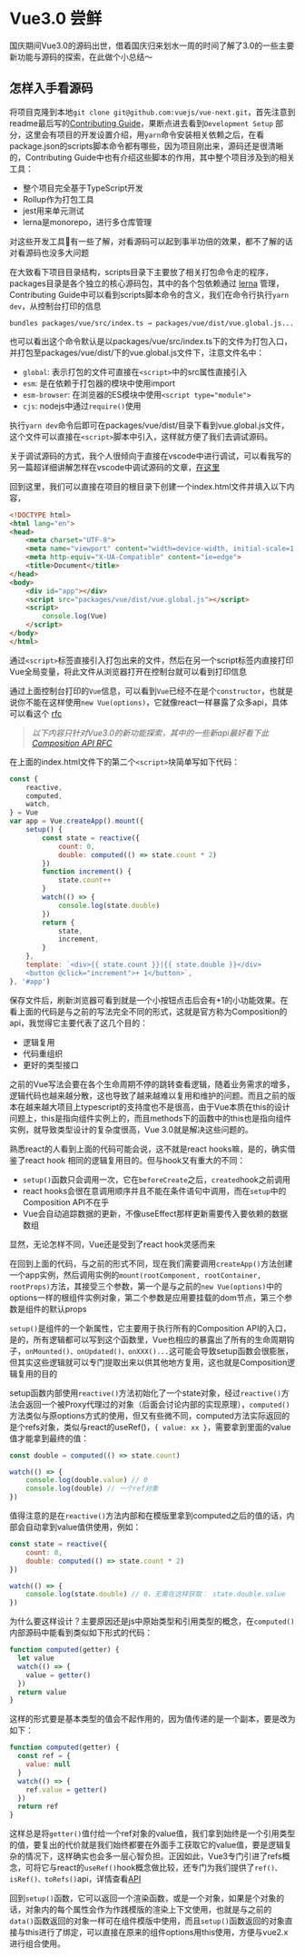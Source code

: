 # Vue3.0 尝鲜

国庆期间Vue3.0的源码出世，借着国庆归来划水一周的时间了解了3.0的一些主要新功能与源码的探索，在此做个小总结～

## 怎样入手看源码
将项目克隆到本地`git clone git@github.com:vuejs/vue-next.git`，首先注意到readme最后写的[Contributing Guide](https://github.com/vuejs/vue-next/blob/master/.github/contributing.md)，果断点进去看到`Development Setup` 部分，这里会有项目的开发设置介绍，用`yarn`命令安装相关依赖之后，在看package.json的scripts脚本命令都有哪些，因为项目刚出来，源码还是很清晰的，Contributing Guide中也有介绍这些脚本的作用，其中整个项目涉及到的相关工具：
- 整个项目完全基于TypeScript开发
- Rollup作为打包工具
- jest用来单元测试
- lerna是monorepo，进行多仓库管理

对这些开发工具🔧有一些了解，对看源码可以起到事半功倍的效果，都不了解的话对看源码也没多大问题

在大致看下项目目录结构，scripts目录下主要放了相关打包命令走的程序，packages目录是各个独立的核心源码包，其中的各个包依赖通过 [lerna](https://github.com/lerna/lerna) 管理，Contributing Guide中可以看到scripts脚本命令的含义，我们在命令行执行`yarn dev`，从控制台打印的信息
```
bundles packages/vue/src/index.ts → packages/vue/dist/vue.global.js...
```
也可以看出这个命令默认是以packages/vue/src/index.ts下的文件为打包入口，并打包至packages/vue/dist/下的vue.global.js文件下，注意文件名中：
- `global`: 表示打包的文件可直接在`<script>`中的src属性直接引入
- `esm`: 是在依赖于打包器的模块中使用import
- `esm-browser`: 在浏览器的ES模块中使用`<script type="module">`
- `cjs`: nodejs中通过`require()`使用

执行`yarn dev`命令后即可在packages/vue/dist/目录下看到vue.global.js文件，这个文件可以直接在`<script>`脚本中引入，这样就方便了我们去调试源码。

关于调试源码的方式，我个人很倾向于直接在vscode中进行调试，可以看我写的另一篇超详细讲解怎样在vscode中调试源码的文章，[在这里](https://github.com/Cslove/Blog/blob/master/learn-debugging-in-vscode.md)

回到这里，我们可以直接在项目的根目录下创建一个index.html文件并填入以下内容，
```html
<!DOCTYPE html>
<html lang="en">
<head>
    <meta charset="UTF-8">
    <meta name="viewport" content="width=device-width, initial-scale=1.0">
    <meta http-equiv="X-UA-Compatible" content="ie=edge">
    <title>Document</title>
</head>
<body>
    <div id="app"></div>
    <script src="packages/vue/dist/vue.global.js"></script>
    <script>
        console.log(Vue)
    </script>
</body>
</html>
```
通过`<script>`标签直接引入打包出来的文件，然后在另一个script标签内直接打印Vue全局变量，将此文件从浏览器打开在控制台就可以看到打印信息

通过上面控制台打印的`Vue`信息，可以看到`Vue`已经不在是个`constructor`，也就是说你不能在这样使用`new Vue(options)`，它就像react一样暴露了众多api，具体可以看这个 [rfc](https://github.com/vuejs/rfcs/blob/master/active-rfcs/0004-global-api-treeshaking.md) 

> *以下内容只针对Vue3.0的新功能探索，其中的一些新api最好看下此 [Composition API RFC](https://vue-composition-api-rfc.netlify.com/#summary)*

在上面的index.html文件下的第二个`<script>`块简单写如下代码：
```js
const {
    reactive,
    computed,
    watch,
} = Vue
var app = Vue.createApp().mount({
    setup() {
        const state = reactive({
            count: 0,
            double: computed(() => state.count * 2)
        })
        function increment() {
            state.count++
        }
        watch(() => {
            console.log(state.double)
        })
        return {
            state,
            increment,
        }
    },
    template: `<div>{{ state.count }}|{{ state.double }}</div>
    <button @click="increment">+ 1</button>`,
}, '#app')
```
保存文件后，刷新浏览器可看到就是一个小按钮点击后会有+1的小功能效果。在看上面的代码是与之前的写法完全不同的形式，这就是官方称为Composition的api，我觉得它主要代表了这几个目的：

- 逻辑复用
- 代码重组织
- 更好的类型接口

之前的Vue写法会要在各个生命周期不停的跳转查看逻辑，随着业务需求的增多，逻辑代码也越来越分散，这也导致了越来越难以复用和维护的问题。而且之前的版本在越来越大项目上typescript的支持度也不是很高，由于Vue本质在this的设计问题上，this是指向组件实例上的，而且methods下的函数中的this也是指向组件实例，就导致类型设计的复杂度很高，Vue 3.0就是解决这些问题的。

熟悉react的人看到上面的代码可能会说，这不就是react hooks嘛，是的，确实借鉴了react hook 相同的逻辑复用目的。但与hook又有重大的不同：

- `setup()`函数只会调用一次，它在`beforeCreate`之后，`created`hook之前调用
- react hooks会很在意调用顺序并且不能在条件语句中调用，而在`setup`中的Composition API不在乎
- Vue会自动追踪数据的更新，不像useEffect那样更新需要传入要依赖的数据数组

显然，无论怎样不同，Vue还是受到了react hook灵感而来

在回到上面的代码，与之前的形式不同，现在我们需要调用`createApp()`方法创建一个app实例，然后调用实例的`mount(rootComponent, rootContainer, rootProps)`方法，其接受三个参数，第一个是与之前的`new Vue(options)`中的options一样的根组件实例对象，第二个参数是应用要挂载的dom节点，第三个参数是组件的默认props

`setup()`是组件的一个新属性，它主要用于执行所有的Composition API的入口，是的，所有逻辑都可以写到这个函数里，Vue也相应的暴露出了所有的生命周期钩子，`onMounted()、onUpdated()、onXXX()...`这可能会导致setup函数会很膨胀，但其实这些逻辑就可以专门提取出来以供其他地方复用，这也就是Composition逻辑复用的目的

setup函数内部使用`reactive()`方法初始化了一个state对象，经过`reactive()`方法会返回一个被Proxy代理过的对象（后面会讨论内部的实现原理），`computed()`方法类似与原options方式的使用，但又有些微不同，computed方法实际返回的是个refs对象，类似与react的useRef()，`{ value: xx }`，需要拿到里面的value值才能拿到最终的值：
```js
const double = computed(() => state.count)

watch(() => {
    console.log(double.value) // 0
    console.log(double) // 一个ref对象
})
```
值得注意的是在`reactive()`方法内部和在模版里拿到computed之后的值的话，内部会自动拿到value值供使用，例如：
```js
const state = reactive({
    count: 0,
    double: computed(() => state.count * 2)
})

watch(() => {
    console.log(state.double) // 0，无需在这样获取： state.double.value
})
```
为什么要这样设计？主要原因还是js中原始类型和引用类型的概念，在`computed()`内部源码中能看到类似如下形式的代码：
```js
function computed(getter) {
  let value
  watch(() => {
    value = getter()
  })
  return value
}
```
这样的形式要是基本类型的值会不起作用的，因为值传递的是一个副本，要是改为如下：
```js
function computed(getter) {
  const ref = {
    value: null
  }
  watch(() => {
    ref.value = getter()
  })
  return ref
}
```
这样总是将`getter()`值付给一个ref对象的value值，我们拿到始终是一个引用类型的值，要复出的代价就是我们始终都要在外面手工获取它的value值，要是逻辑复杂的情况下，这样确实也会多一层心智负担。正因如此，Vue3专门引进了refs概念，可将它与react的`useRef()`hook概念做比较，还专门为我们提供了`ref()、isRef()、toRefs()`api，详情查看[API](https://vue-composition-api-rfc.netlify.com/api.html)

回到`setup()`函数，它可以返回一个渲染函数，或是一个对象，如果是个对象的话，对象内的每个属性会作为作践模版的渲染上下文使用，也就是与之前的`data()`函数返回的对象一样可在组件模版中使用，而且`setup()`函数返回的对象直接与this进行了绑定，可以直接在原来的组件options用this使用，方便与vue2.x进行组合使用。

